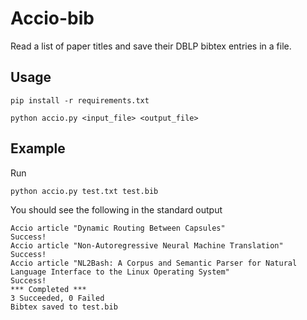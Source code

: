 # Accio-bib

Read a list of paper titles and save their DBLP bibtex entries in a file.

## Usage
```
pip install -r requirements.txt

python accio.py <input_file> <output_file>
```

## Example
Run
```
python accio.py test.txt test.bib
```
You should see the following in the standard output
```
Accio article "Dynamic Routing Between Capsules"
Success!
Accio article "Non-Autoregressive Neural Machine Translation"
Success!
Accio article "NL2Bash: A Corpus and Semantic Parser for Natural Language Interface to the Linux Operating System"
Success!
*** Completed ***
3 Succeeded, 0 Failed
Bibtex saved to test.bib
```
